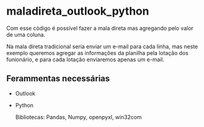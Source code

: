 # maladireta_outlook_python

Com esse código é possível fazer a mala direta mas agregando pelo valor de uma coluna.

Na mala direta tradicional seria enviar um e-mail para cada linha, mas neste exemplo queremos agregar as informações da planilha pela lotação dos funionário, e para cada lotação enviaremos apenas um e-mail.

## Ferammentas necessárias
- Outlook 
- Python

    Bibliotecas:
      Pandas,
      Numpy,
      openpyxl,
      win32com
